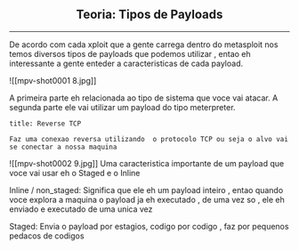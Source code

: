 <h2 align="center"> Teoria: Tipos de Payloads</h2>
<hr>

De acordo com cada xploit que a gente carrega dentro do metasploit nos temos diversos tipos  de payloads que podemos utilizar , entao eh interessante a gente enteder a caracteristicas de cada payload.

![[mpv-shot0001 8.jpg]]

A primeira parte eh relacionada ao tipo  de sistema que voce vai atacar.
A segunda parte ele vai utilizar um payload do tipo meterpreter.

```ad-info
title: Reverse TCP

Faz uma conexao reversa utilizando  o protocolo TCP ou seja o alvo vai se conectar a nossa maquina
```

 ![[mpv-shot0002 9.jpg]]
Uma caracteristica importante de um payload que voce vai usar eh o Staged e o Inline

Inline / non_staged: Significa que ele eh um payload inteiro , entao quando voce explora a maquina o payload ja eh executado , de uma vez so , ele eh enviado e executado de uma unica vez

Staged: Envia o payload por estagios, codigo por codigo , faz por pequenos pedacos de codigos